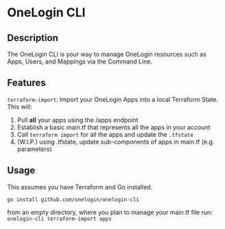 # OneLogin CLI

## Description

The OneLogin CLI is your way to manage OneLogin resources such as Apps, Users, and Mappings via the Command Line.

## Features
`terraform-import`: Import your OneLogin Apps into a local Terraform State.
This will:
  1. Pull **all** your apps using the /apps endpoint
  2. Establish a basic main.tf that represents all the apps in your account
  3. Call `terraform import` for all the apps and update the `.tfstate`
  4. (W.I.P.) using .tfstate, update sub-components of apps in main.tf (e.g. parameters)

## Usage
This assumes you have Terraform and Go installed.

`go install github.com/onelogin/onelogin-cli`

from an empty directory, where you plan to manage your main.tf file run:
`onelogin-cli terraform-import apps`
